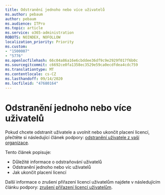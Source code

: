 ```yaml
---
title: Odstranění jednoho nebo více uživatelů
ms.author: pebaum
author: pebaum
ms.audience: ITPro
ms.topic: article
ms.service: o365-administration
ROBOTS: NOINDEX, NOFOLLOW
localization_priority: Priority
ms.custom:
- "1500007"
- "5776"
ms.openlocfilehash: 66c04a86a16e6cbddee36df9c9e2929f017f6b0c
ms.sourcegitcommit: c6692ce0fa1358ec3529e59ca0ecdfdea4cdc759
ms.translationtype: MT
ms.contentlocale: cs-CZ
ms.lasthandoff: 09/14/2020
ms.locfileid: "47680164"
---
```

# <a name="delete-one-or-more-users"></a>Odstranění jednoho nebo více uživatelů

Pokud chcete odstranit uživatele a uvolnit nebo ukončit placení licencí, přečtěte si následující článek podpory:  [odstranění uživatele z vaší organizace](https://docs.microsoft.com/microsoft-365/admin/add-users/delete-a-user?view=o365-worldwide).

Tento článek popisuje:

- Důležité informace o odstraňování uživatelů
- Odstranění jednoho nebo víc uživatelů
- Jak ukončit placení licencí

Další informace o zrušení přiřazení licencí uživatelům najdete v následujícím článku podpory: [zrušení přiřazení licencí uživatelům](https://docs.microsoft.com/microsoft-365/admin/manage/remove-licenses-from-users?view=o365-worldwide).